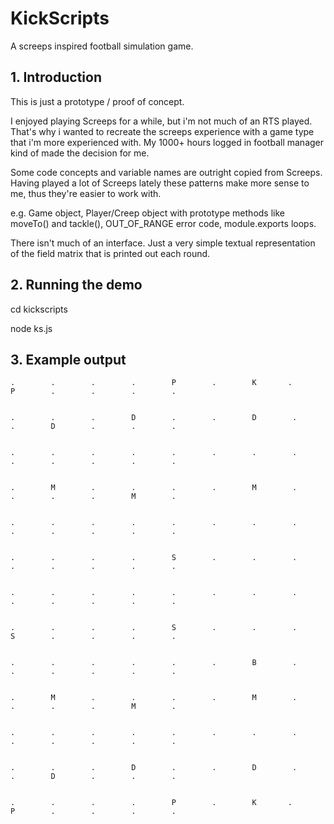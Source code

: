 # KickScripts
A screeps inspired football simulation game.

## 1. Introduction

This is just a prototype / proof of concept.

I enjoyed playing Screeps for a while, but i'm not much of an RTS played. That's why i wanted to recreate the screeps experience with a game type that i'm more experienced with. My 1000+ hours logged in football manager kind of made the decision for me.

Some code concepts and variable names are outright copied from Screeps. Having played a lot of Screeps lately these patterns make more sense to me, thus they're easier to work with.

e.g. Game object, Player/Creep object with prototype methods like moveTo() and tackle(), OUT_OF_RANGE error code, module.exports loops.

There isn't much of an interface. Just a very simple textual representation of the field matrix that is printed out each round.

## 2. Running the demo

cd kickscripts

node ks.js


## 3. Example output

    .        .        .        .        P        .        K       .        P        .        .        .        .    


    .        .        .        D        .        .        D        .        .        D        .        .        .    


    .        .        .        .        .        .        .        .        .        .        .        .        .    


    .        M        .        .        .        .        M        .        .        .        .        M        .    


    .        .        .        .        .        .        .        .        .        .        .        .        .    


    .        .        .        .        S        .        .        .        .        .        .        .        .    


    .        .        .        .        .        .        .        .        .        .        .        .        .    


    .        .        .        .        S        .        .        .        S        .        .        .        .    


    .        .        .        .        .        .        B        .        .        .        .        .        .    


    .        M        .        .        .        .        M        .        .        .        .        M        .    


    .        .        .        .        .        .        .        .        .        .        .        .        .    


    .        .        .        D        .        .        D        .        .        D        .        .        .    


    .        .        .        .        P        .        K       .        P        .        .        .        .   